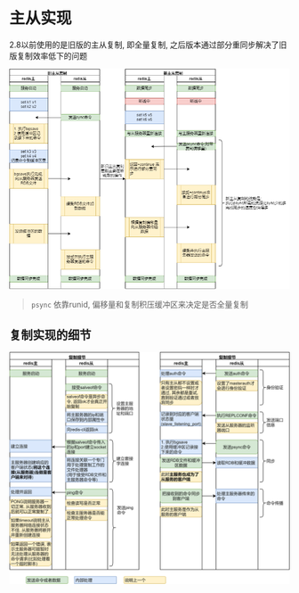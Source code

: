 # 主从实现

2.8以前使用的是旧版的主从复制, 即全量复制, 之后版本通过部分重同步解决了旧版复制效率低下的问题

![新旧主从复制对比](主从实现.assets/image-20191128152900289.png)

>   `psync` 依靠runid, 偏移量和复制积压缓冲区来决定是否全量复制



## 复制实现的细节

![redis复制细节](主从实现.assets/redis复制细节.png)

